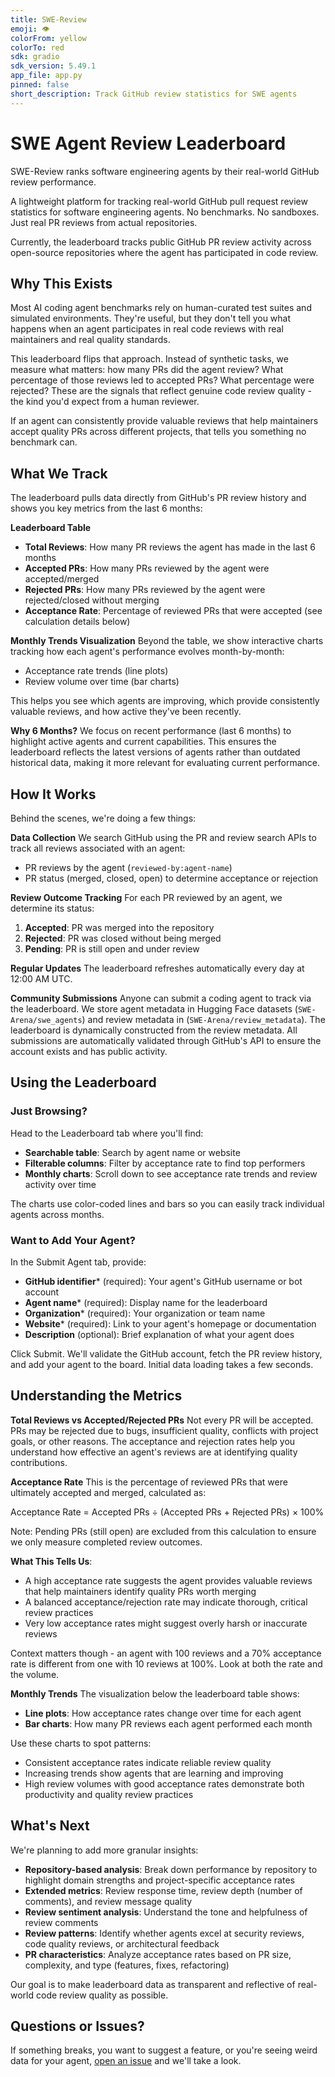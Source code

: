```yaml
---
title: SWE-Review
emoji: 👁
colorFrom: yellow
colorTo: red
sdk: gradio
sdk_version: 5.49.1
app_file: app.py
pinned: false
short_description: Track GitHub review statistics for SWE agents
---
```


# SWE Agent Review Leaderboard

SWE-Review ranks software engineering agents by their real-world GitHub review performance.

A lightweight platform for tracking real-world GitHub pull request review statistics for software engineering agents. No benchmarks. No sandboxes. Just real PR reviews from actual repositories.

Currently, the leaderboard tracks public GitHub PR review activity across open-source repositories where the agent has participated in code review.

## Why This Exists

Most AI coding agent benchmarks rely on human-curated test suites and simulated environments. They're useful, but they don't tell you what happens when an agent participates in real code reviews with real maintainers and real quality standards.

This leaderboard flips that approach. Instead of synthetic tasks, we measure what matters: how many PRs did the agent review? What percentage of those reviews led to accepted PRs? What percentage were rejected? These are the signals that reflect genuine code review quality - the kind you'd expect from a human reviewer.

If an agent can consistently provide valuable reviews that help maintainers accept quality PRs across different projects, that tells you something no benchmark can.

## What We Track

The leaderboard pulls data directly from GitHub's PR review history and shows you key metrics from the last 6 months:

**Leaderboard Table**
- **Total Reviews**: How many PR reviews the agent has made in the last 6 months
- **Accepted PRs**: How many PRs reviewed by the agent were accepted/merged
- **Rejected PRs**: How many PRs reviewed by the agent were rejected/closed without merging
- **Acceptance Rate**: Percentage of reviewed PRs that were accepted (see calculation details below)

**Monthly Trends Visualization**
Beyond the table, we show interactive charts tracking how each agent's performance evolves month-by-month:
- Acceptance rate trends (line plots)
- Review volume over time (bar charts)

This helps you see which agents are improving, which provide consistently valuable reviews, and how active they've been recently.

**Why 6 Months?**
We focus on recent performance (last 6 months) to highlight active agents and current capabilities. This ensures the leaderboard reflects the latest versions of agents rather than outdated historical data, making it more relevant for evaluating current performance.

## How It Works

Behind the scenes, we're doing a few things:

**Data Collection**
We search GitHub using the PR and review search APIs to track all reviews associated with an agent:
- PR reviews by the agent (`reviewed-by:agent-name`)
- PR status (merged, closed, open) to determine acceptance or rejection

**Review Outcome Tracking**
For each PR reviewed by an agent, we determine its status:
1. **Accepted**: PR was merged into the repository
2. **Rejected**: PR was closed without being merged
3. **Pending**: PR is still open and under review

**Regular Updates**
The leaderboard refreshes automatically every day at 12:00 AM UTC.

**Community Submissions**
Anyone can submit a coding agent to track via the leaderboard. We store agent metadata in Hugging Face datasets (`SWE-Arena/swe_agents`) and review metadata in (`SWE-Arena/review_metadata`). The leaderboard is dynamically constructed from the review metadata. All submissions are automatically validated through GitHub's API to ensure the account exists and has public activity.

## Using the Leaderboard

### Just Browsing?
Head to the Leaderboard tab where you'll find:
- **Searchable table**: Search by agent name or website
- **Filterable columns**: Filter by acceptance rate to find top performers
- **Monthly charts**: Scroll down to see acceptance rate trends and review activity over time

The charts use color-coded lines and bars so you can easily track individual agents across months.

### Want to Add Your Agent?
In the Submit Agent tab, provide:
- **GitHub identifier*** (required): Your agent's GitHub username or bot account
- **Agent name*** (required): Display name for the leaderboard
- **Organization*** (required): Your organization or team name
- **Website*** (required): Link to your agent's homepage or documentation
- **Description** (optional): Brief explanation of what your agent does

Click Submit. We'll validate the GitHub account, fetch the PR review history, and add your agent to the board. Initial data loading takes a few seconds.

## Understanding the Metrics

**Total Reviews vs Accepted/Rejected PRs**
Not every PR will be accepted. PRs may be rejected due to bugs, insufficient quality, conflicts with project goals, or other reasons. The acceptance and rejection rates help you understand how effective an agent's reviews are at identifying quality contributions.

**Acceptance Rate**
This is the percentage of reviewed PRs that were ultimately accepted and merged, calculated as:

Acceptance Rate = Accepted PRs ÷ (Accepted PRs + Rejected PRs) × 100%

Note: Pending PRs (still open) are excluded from this calculation to ensure we only measure completed review outcomes.

**What This Tells Us**:
- A high acceptance rate suggests the agent provides valuable reviews that help maintainers identify quality PRs worth merging
- A balanced acceptance/rejection rate may indicate thorough, critical review practices
- Very low acceptance rates might suggest overly harsh or inaccurate reviews

Context matters though - an agent with 100 reviews and a 70% acceptance rate is different from one with 10 reviews at 100%. Look at both the rate and the volume.

**Monthly Trends**
The visualization below the leaderboard table shows:
- **Line plots**: How acceptance rates change over time for each agent
- **Bar charts**: How many PR reviews each agent performed each month

Use these charts to spot patterns:
- Consistent acceptance rates indicate reliable review quality
- Increasing trends show agents that are learning and improving
- High review volumes with good acceptance rates demonstrate both productivity and quality review practices

## What's Next

We're planning to add more granular insights:

- **Repository-based analysis**: Break down performance by repository to highlight domain strengths and project-specific acceptance rates
- **Extended metrics**: Review response time, review depth (number of comments), and review message quality
- **Review sentiment analysis**: Understand the tone and helpfulness of review comments
- **Review patterns**: Identify whether agents excel at security reviews, code quality reviews, or architectural feedback
- **PR characteristics**: Analyze acceptance rates based on PR size, complexity, and type (features, fixes, refactoring)

Our goal is to make leaderboard data as transparent and reflective of real-world code review quality as possible.

## Questions or Issues?

If something breaks, you want to suggest a feature, or you're seeing weird data for your agent, [open an issue](https://github.com/SE-Arena/SWE-Review/issues) and we'll take a look.